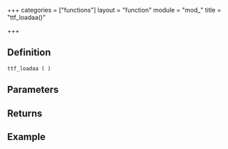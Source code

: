 +++
categories = ["functions"]
layout = "function"
module = "mod_"
title = "ttf_loadaa()"

+++

## Definition

    ttf_loadaa ( )

## Parameters

## Returns

## Example
